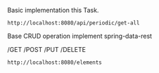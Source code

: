 Basic implementation this Task.

    http://localhost:8080/api/periodic/get-all


Base CRUD operation implement spring-data-rest

/GET /POST /PUT /DELETE

    http://localhost:8080/elements

